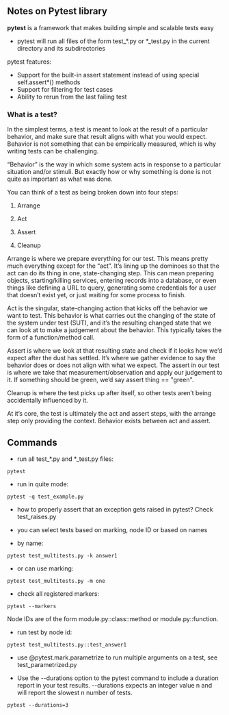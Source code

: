 ## Notes on Pytest library

**pytest** is a framework that makes building simple and scalable tests easy

- pytest will run all files of the form test_*.py or *_test.py in the current directory and its subdirectories

pytest features:
- Support for the built-in assert statement instead of using special self.assert*() methods
- Support for filtering for test cases
- Ability to rerun from the last failing test

### What is a test?
In the simplest terms, a test is meant to look at the result of a particular behavior, and make sure that result aligns with what you would expect. Behavior is not something that can be empirically measured, which is why writing tests can be challenging.

“Behavior” is the way in which some system acts in response to a particular situation and/or stimuli. But exactly how or why something is done is not quite as important as what was done.

You can think of a test as being broken down into four steps:

1. Arrange

2. Act

3. Assert

4. Cleanup

Arrange is where we prepare everything for our test. This means pretty much everything except for the “act”. It’s lining up the dominoes so that the act can do its thing in one, state-changing step. This can mean preparing objects, starting/killing services, entering records into a database, or even things like defining a URL to query, generating some credentials for a user that doesn’t exist yet, or just waiting for some process to finish.

Act is the singular, state-changing action that kicks off the behavior we want to test. This behavior is what carries out the changing of the state of the system under test (SUT), and it’s the resulting changed state that we can look at to make a judgement about the behavior. This typically takes the form of a function/method call.

Assert is where we look at that resulting state and check if it looks how we’d expect after the dust has settled. It’s where we gather evidence to say the behavior does or does not align with what we expect. The assert in our test is where we take that measurement/observation and apply our judgement to it. If something should be green, we’d say assert thing == "green".

Cleanup is where the test picks up after itself, so other tests aren’t being accidentally influenced by it.

At it’s core, the test is ultimately the act and assert steps, with the arrange step only providing the context. Behavior exists between act and assert.

## Commands

- run all test_*.py and *_test.py files:
```
pytest
```
- run in quite mode:
```
pytest -q test_example.py
```

- how to properly assert that an exception gets raised in pytest? Check test_raises.py

- you can select tests based on marking, node ID or based on names
- by name:
```
pytest test_multitests.py -k answer1
```
- or can use marking:
```
pytest test_multitests.py -m one
```
- check all registered markers:
```
pytest --markers
```
Node IDs are of the form module.py::class::method or module.py::function. 

- run test by node id:
```
pytest test_multitests.py::test_answer1
```
- use @pytest.mark.parametrize to run multiple arguments on a test, see test_parametrized.py

- Use the --durations option to the pytest command to include a duration report in your test results. --durations expects an integer value n and will report the slowest n number of tests.
```
pytest --durations=3
```